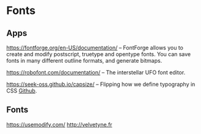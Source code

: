 # Fonts

## Apps

https://fontforge.org/en-US/documentation/ – FontForge allows you to create and modify postscript, truetype and opentype fonts. You can save fonts in many different outline formats, and generate bitmaps.

https://robofont.com/documentation/ – The interstellar UFO font editor.

https://seek-oss.github.io/capsize/ – Flipping how we define typography in CSS [Github](https://github.com/seek-oss/capsize).


## Fonts

https://usemodify.com/
http://velvetyne.fr